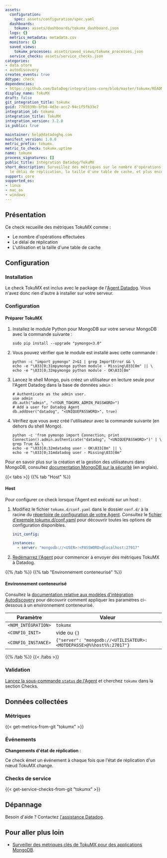 ```yaml
---
assets:
  configuration:
    spec: assets/configuration/spec.yaml
  dashboards:
    tokumx: assets/dashboards/tokumx_dashboard.json
  logs: {}
  metrics_metadata: metadata.csv
  monitors: {}
  saved_views:
    tokumx_processes: assets/saved_views/tokumx_processes.json
  service_checks: assets/service_checks.json
categories:
- data store
- autodiscovery
creates_events: true
ddtype: check
dependencies:
- https://github.com/DataDog/integrations-core/blob/master/tokumx/README.md
display_name: TokuMX
draft: false
git_integration_title: tokumx
guid: 7785939b-bfb6-4d3e-acc2-94c1f5fb33e7
integration_id: tokumx
integration_title: TokuMX
integration_version: 3.2.0
is_public: true

maintainer: help@datadoghq.com
manifest_version: 1.0.0
metric_prefix: tokumx.
metric_to_check: tokumx.uptime
name: tokumx
process_signatures: []
public_title: Intégration Datadog/TokuMX
short_description: Surveillez des métriques sur le nombre d'opérations effectuées,
  le délai de réplication, la taille d'une table de cache, et plus encore.
support: core
supported_os:
- linux
- mac_os
- windows
---
```




## Présentation

Ce check recueille des métriques TokuMX comme :

- Le nombre d'opérations effectuées
- Le délai de réplication
- L'utilisation et la taille d'une table de cache

## Configuration

### Installation

Le check TokuMX est inclus avec le package de l'[Agent Datadog][1]. Vous n'avez donc rien d'autre à installer sur votre serveur.

### Configuration

#### Préparer TokuMX

1. Installez le module Python pour MongoDB sur votre serveur MongoDB avec la commande suivante :

   ```shell
   sudo pip install --upgrade "pymongo<3.0"
   ```

2. Vous pouvez vérifier que le module est installé avec cette commande :

   ```shell
   python -c "import pymongo" 2>&1 | grep ImportError && \
   echo -e "\033[0;31mpymongo python module - Missing\033[0m" || \
   echo -e "\033[0;32mpymongo python module - OK\033[0m"
   ```

3. Lancez le shell Mongo, puis créez un utilisateur en lecture seule pour l'Agent Datadog dans la base de données `admin` :

   ```shell
   # Authenticate as the admin user.
   use admin
   db.auth("admin", "<YOUR_TOKUMX_ADMIN_PASSWORD>")
   # Add a user for Datadog Agent
   db.addUser("datadog", "<UNIQUEPASSWORD>", true)
   ```

4. Vérifiez que vous avez créé l'utilisateur avec la commande suivante (en dehors du shell Mongo).

   ```shell
   python -c 'from pymongo import Connection; print Connection().admin.authenticate("datadog", "<UNIQUEPASSWORD>")' | \
   grep True && \
   echo -e "\033[0;32mdatadog user - OK\033[0m" || \
   echo -e "\033[0;31mdatadog user - Missing\033[0m"
   ```

Pour en savoir plus sur la création et la gestion des utilisateurs dans MongoDB, consultez [documentation MongoDB sur la sécurité][2] (en anglais).

{{< tabs >}}
{{% tab "Host" %}}

#### Host

Pour configurer ce check lorsque l'Agent est exécuté sur un host :

1. Modifiez le fichier `tokumx.d/conf.yaml` dans le dossier `conf.d/` à la racine du [répertoire de configuration de votre Agent][1].
   Consultez le [fichier d'exemple tokumx.d/conf.yaml][2] pour découvrir toutes les options de configuration disponibles.

   ```yaml
   init_config:

   instances:
     - server: "mongodb://<USER>:<PASSWORD>@localhost:27017"
   ```

2. [Redémarrez l'Agent][3] pour commencer à envoyer des métriques TokuMX à Datadog.

[1]: https://docs.datadoghq.com/fr/agent/guide/agent-configuration-files/#agent-configuration-directory
[2]: https://github.com/DataDog/integrations-core/blob/master/tokumx/datadog_checks/tokumx/data/conf.yaml.example
[3]: https://docs.datadoghq.com/fr/agent/guide/agent-commands/#start-stop-and-restart-the-agent
{{% /tab %}}
{{% tab "Environnement conteneurisé" %}}

#### Environnement conteneurisé

Consultez la [documentation relative aux modèles d'intégration Autodiscovery][1] pour découvrir comment appliquer les paramètres ci-dessous à un environnement conteneurisé.

| Paramètre            | Valeur                                                      |
| -------------------- | ---------------------------------------------------------- |
| `<NOM_INTÉGRATION>` | `tokumx`                                                   |
| `<CONFIG_INIT>`      | vide ou `{}`                                              |
| `<CONFIG_INSTANCE>`  | `{"server": "mongodb://<UTILISATEUR>:<MOTDEPASSE>@%%host%%:27017"}` |

[1]: https://docs.datadoghq.com/fr/agent/kubernetes/integrations/
{{% /tab %}}
{{< /tabs >}}

### Validation

[Lancez la sous-commande `status` de l'Agent][3] et cherchez `tokumx` dans la section Checks.

## Données collectées

### Métriques
{{< get-metrics-from-git "tokumx" >}}


### Événements

**Changements d'état de réplication** :

Ce check émet un événement à chaque fois que l'état de réplication d'un nœud TokuMX change.

### Checks de service
{{< get-service-checks-from-git "tokumx" >}}


## Dépannage

Besoin d'aide ? Contactez [l'assistance Datadog][4].

## Pour aller plus loin

- [Surveiller des métriques clés de TokuMX pour des applications MongoDB][5].


[1]: https://app.datadoghq.com/account/settings#agent
[2]: https://docs.mongodb.com/manual/security/
[3]: https://docs.datadoghq.com/fr/agent/guide/agent-commands/#agent-status-and-information
[4]: https://docs.datadoghq.com/fr/help/
[5]: https://www.datadoghq.com/blog/monitor-key-tokumx-metrics-mongodb-applications
